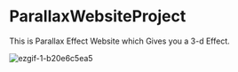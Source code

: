# ParallaxWebsiteProject
This is Parallax Effect Website which Gives you a 3-d Effect.

![ezgif-1-b20e6c5ea5](https://user-images.githubusercontent.com/121122397/215237024-640fe3ea-d565-4d8c-b236-6f73b4761283.gif)



